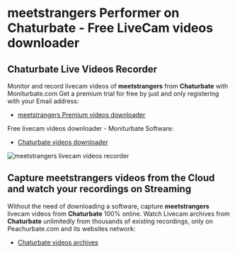 # meetstrangers Performer on Chaturbate - Free LiveCam videos downloader

## Chaturbate Live Videos Recorder

Monitor and record livecam videos of **meetstrangers** from **Chaturbate** with Moniturbate.com
Get a premium trial for free by just and only registering with your Email address:
* [meetstrangers Premium videos downloader](https://moniturbate.com/request-demo-licence-key.html)

Free livecam videos downloader - Moniturbate Software:
* [Chaturbate videos downloader](https://moniturbate.com/moniturbate-download-software.html)

![meetstrangers livecam videos recorder](https://peachurnet.com/templates/moniturbate-software.png)


## Capture meetstrangers videos from the Cloud and watch your recordings on Streaming

Without the need of downloading a software, capture **meetstrangers** livecam videos from **Chaturbate** 100% online.
Watch Livecam archives from **Chaturbate** unlimitedly from thousands of existing recordings, only on Peachurbate.com and its websites network:
* [Chaturbate videos archives](https://peachurnet.com/)